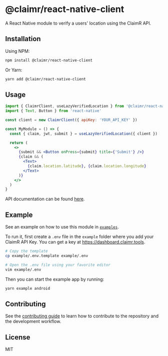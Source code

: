 # @claimr/react-native-client

A React Native module to verify a users' location using the ClaimR API.

## Installation

Using NPM:

```sh
npm install @claimr/react-native-client
```

Or Yarn:

```bash
yarn add @claimr/react-native-client
```

## Usage

```jsx
import { ClaimrClient, useLazyVerifiedLocation } from '@claimr/react-native-client'
import { Text, Button } from 'react-native'

const client = new ClaimrClient({ apiKey: 'YOUR_API_KEY' })

const MyModule = () => {
  const { claim, jwt, submit } = useLazyVerifiedLocation({ client })

  return (
    <>
      {submit && <Button onPress={submit} title={'Submit'} />}
      {claim && (
        <Text>
          {claim.location.latitude}, {claim.location.longitude}
        </Text>
      )}
    </>
  )
}
```

API documentation can be found [here](https://docs.claimr.tools/docs/react-native/api).

## Example

See an example on how to use this module in [`examples`](//github.com/ClaimR/react-native-client/tree/master/example).

To run it, first create a `.env` file in the `example` folder where you add your ClaimR API Key. You can get a key at https://dashboard.claimr.tools.

```bash
# Copy the template
cp example/.env.template example/.env

# Open the .env file using your favorite editor
vim example/.env
```

Then you can start the example app by running:

```bash
yarn example android
```

## Contributing

See the [contributing guide](CONTRIBUTING.md) to learn how to contribute to the repository and the development workflow.

## License

MIT
